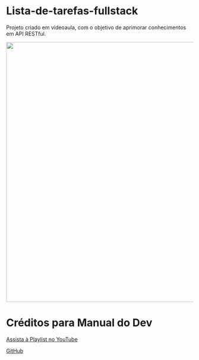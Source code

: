 # Lista-de-tarefas-fullstack
Projeto criado em videoaula, com o objetivo de aprimorar conhecimentos em API RESTful.

<div align="center">
<img src="https://private-user-images.githubusercontent.com/142743646/301619293-549786d2-142a-4cad-a7d2-277a43a2ea9a.png?jwt=eyJhbGciOiJIUzI1NiIsInR5cCI6IkpXVCJ9.eyJpc3MiOiJnaXRodWIuY29tIiwiYXVkIjoicmF3LmdpdGh1YnVzZXJjb250ZW50LmNvbSIsImtleSI6ImtleTUiLCJleHAiOjE3MDY4MTUzODgsIm5iZiI6MTcwNjgxNTA4OCwicGF0aCI6Ii8xNDI3NDM2NDYvMzAxNjE5MjkzLTU0OTc4NmQyLTE0MmEtNGNhZC1hN2QyLTI3N2E0M2EyZWE5YS5wbmc_WC1BbXotQWxnb3JpdGhtPUFXUzQtSE1BQy1TSEEyNTYmWC1BbXotQ3JlZGVudGlhbD1BS0lBVkNPRFlMU0E1M1BRSzRaQSUyRjIwMjQwMjAxJTJGdXMtZWFzdC0xJTJGczMlMkZhd3M0X3JlcXVlc3QmWC1BbXotRGF0ZT0yMDI0MDIwMVQxOTE4MDhaJlgtQW16LUV4cGlyZXM9MzAwJlgtQW16LVNpZ25hdHVyZT03ODc5NWU3YjBlYTRmYmI0NzU0ZDk3Yzg3NWFkZjUwNDBhNWQ3NjQ4YTA0MTA1MGExMzFkYTlhY2NmZTNkYWVlJlgtQW16LVNpZ25lZEhlYWRlcnM9aG9zdCZhY3Rvcl9pZD0wJmtleV9pZD0wJnJlcG9faWQ9MCJ9.95CH2AfNYIA3CZuSiQEmg7nlTRjYShd-STB05d-VW0c" width="700px" />
</div>

# Créditos para Manual do Dev

[Assista à Playlist no YouTube](https://www.youtube.com/playlist?list=PLdtmpu_1ITQJ1Y2-ZBbE7ROP6u1kU0J5l)

[GitHub](https://github.com/manualdodev)

